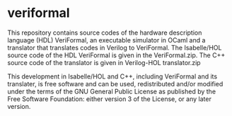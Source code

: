 # veriformal
This repository contains source codes of the hardware description language (HDL) VeriFormal, an executable simulator in OCaml and a translator that translates codes in Verilog to VeriFormal. The Isabelle/HOL source code of the HDL VeriFormal is given in the VeriFormal.zip. 
  The C++ source code of the translator is given in Verilog-HOL translator.zip
  
  This development in Isabelle/HOL and C++, including VeriFormal and its translater, is free software and can be used, redistributed and/or modified
under the terms of the GNU General Public License as published by the Free Software Foundation: either version 3 of the License, or any later version.  
